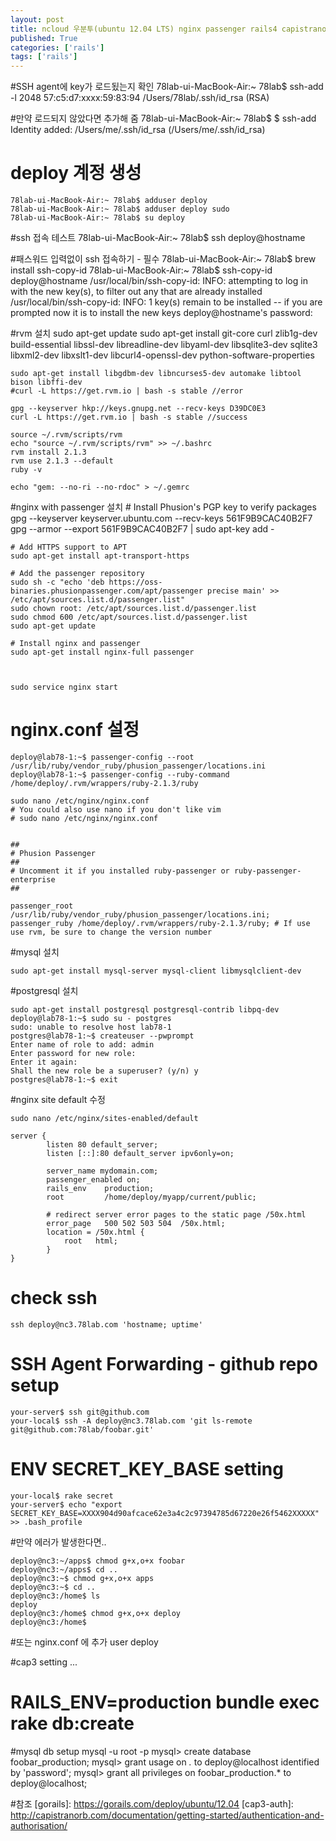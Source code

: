 ```yaml
---
layout: post
title: ncloud 우분투(ubuntu 12.04 LTS) nginx passenger rails4 capistrano3 setup
published: True
categories: ['rails']
tags: ['rails']
---
```


#SSH agent에 key가 로드됬는지 확인
	78lab-ui-MacBook-Air:~ 78lab$ ssh-add -l
	2048 57:c5:d7:xxxx:59:83:94 /Users/78lab/.ssh/id_rsa (RSA)

#만약 로드되지 않았다면 추가해 줌
	78lab-ui-MacBook-Air:~ 78lab$ $ ssh-add
	    Identity added: /Users/me/.ssh/id_rsa (/Users/me/.ssh/id_rsa)


# deploy 계정 생성
	78lab-ui-MacBook-Air:~ 78lab$ adduser deploy
	78lab-ui-MacBook-Air:~ 78lab$ adduser deploy sudo
	78lab-ui-MacBook-Air:~ 78lab$ su deploy

#ssh 접속 테스트
	78lab-ui-MacBook-Air:~ 78lab$ ssh deploy@hostname

#패스워드 입력없이 ssh 접속하기 - 필수
	78lab-ui-MacBook-Air:~ 78lab$ brew install ssh-copy-id
	78lab-ui-MacBook-Air:~ 78lab$ ssh-copy-id deploy@hostname
	/usr/local/bin/ssh-copy-id: INFO: attempting to log in with the new key(s), to filter out any that are already installed
	/usr/local/bin/ssh-copy-id: INFO: 1 key(s) remain to be installed -- if you are prompted now it is to install the new keys
	deploy@hostname's password:

#rvm 설치
	sudo apt-get update
	sudo apt-get install git-core curl zlib1g-dev build-essential libssl-dev libreadline-dev libyaml-dev libsqlite3-dev sqlite3 libxml2-dev libxslt1-dev libcurl4-openssl-dev python-software-properties

	sudo apt-get install libgdbm-dev libncurses5-dev automake libtool bison libffi-dev
	#curl -L https://get.rvm.io | bash -s stable //error

	gpg --keyserver hkp://keys.gnupg.net --recv-keys D39DC0E3
	curl -L https://get.rvm.io | bash -s stable //success

	source ~/.rvm/scripts/rvm
	echo "source ~/.rvm/scripts/rvm" >> ~/.bashrc
	rvm install 2.1.3
	rvm use 2.1.3 --default
	ruby -v

	echo "gem: --no-ri --no-rdoc" > ~/.gemrc

#nginx with passenger 설치
	# Install Phusion's PGP key to verify packages
	gpg --keyserver keyserver.ubuntu.com --recv-keys 561F9B9CAC40B2F7
	gpg --armor --export 561F9B9CAC40B2F7 | sudo apt-key add -

	# Add HTTPS support to APT
	sudo apt-get install apt-transport-https

	# Add the passenger repository
	sudo sh -c "echo 'deb https://oss-binaries.phusionpassenger.com/apt/passenger precise main' >> /etc/apt/sources.list.d/passenger.list"
	sudo chown root: /etc/apt/sources.list.d/passenger.list
	sudo chmod 600 /etc/apt/sources.list.d/passenger.list
	sudo apt-get update

	# Install nginx and passenger
	sudo apt-get install nginx-full passenger



	sudo service nginx start

# nginx.conf 설정

	deploy@lab78-1:~$ passenger-config --root
	/usr/lib/ruby/vendor_ruby/phusion_passenger/locations.ini
	deploy@lab78-1:~$ passenger-config --ruby-command
	/home/deploy/.rvm/wrappers/ruby-2.1.3/ruby

	sudo nano /etc/nginx/nginx.conf
	# You could also use nano if you don't like vim
	# sudo nano /etc/nginx/nginx.conf


	##
	# Phusion Passenger
	##
	# Uncomment it if you installed ruby-passenger or ruby-passenger-enterprise
	##

	passenger_root /usr/lib/ruby/vendor_ruby/phusion_passenger/locations.ini;
	passenger_ruby /home/deploy/.rvm/wrappers/ruby-2.1.3/ruby; # If use use rvm, be sure to change the version number

#mysql 설치

	sudo apt-get install mysql-server mysql-client libmysqlclient-dev

#postgresql 설치

	sudo apt-get install postgresql postgresql-contrib libpq-dev
	deploy@lab78-1:~$ sudo su - postgres
	sudo: unable to resolve host lab78-1
	postgres@lab78-1:~$ createuser --pwprompt
	Enter name of role to add: admin
	Enter password for new role: 
	Enter it again: 
	Shall the new role be a superuser? (y/n) y
	postgres@lab78-1:~$ exit


#nginx site default 수정

	sudo nano /etc/nginx/sites-enabled/default

	server {
	        listen 80 default_server;
	        listen [::]:80 default_server ipv6only=on;

	        server_name mydomain.com;
	        passenger_enabled on;
	        rails_env    production;
	        root         /home/deploy/myapp/current/public;

	        # redirect server error pages to the static page /50x.html
	        error_page   500 502 503 504  /50x.html;
	        location = /50x.html {
	            root   html;
	        }
	}

# check ssh
	ssh deploy@nc3.78lab.com 'hostname; uptime'

# SSH Agent Forwarding - github repo setup

	your-server$ ssh git@github.com
	your-local$ ssh -A deploy@nc3.78lab.com 'git ls-remote git@github.com:78lab/foobar.git'


# ENV SECRET_KEY_BASE setting 
	your-local$ rake secret
	your-server$ echo "export SECRET_KEY_BASE=XXXX904d90afcace62e3a4c2c97394785d67220e26f5462XXXXX" >> .bash_profile


#만약 에러가 발생한다면..

	deploy@nc3:~/apps$ chmod g+x,o+x foobar
	deploy@nc3:~/apps$ cd ..
	deploy@nc3:~$ chmod g+x,o+x apps
	deploy@nc3:~$ cd ..
	deploy@nc3:/home$ ls
	deploy
	deploy@nc3:/home$ chmod g+x,o+x deploy
	deploy@nc3:/home$ 

#또는 nginx.conf 에 추가
	user deploy


#cap3 setting
...



# RAILS_ENV=production bundle exec rake db:create
#mysql db setup
	mysql -u root -p
	mysql> create database foobar_production;
	mysql> grant usage on *.* to deploy@localhost identified by 'password';
	mysql> grant all privileges on foobar_production.* to deploy@localhost;

#참조
[gorails]: https://gorails.com/deploy/ubuntu/12.04
[cap3-auth]: http://capistranorb.com/documentation/getting-started/authentication-and-authorisation/

